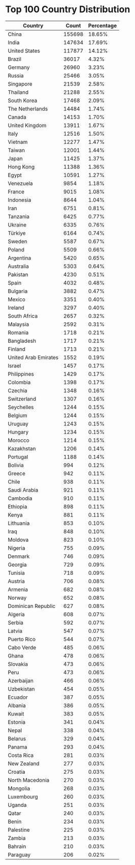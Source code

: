 # Top 100 Country Distribution
| Country | Count | Percentage |
|----|----|----|
| China | 155698 | 18.65% |
| India | 147634 | 17.69% |
| United States | 117877 | 14.12% |
| Brazil | 36017 | 4.32% |
| Germany | 26960 | 3.23% |
| Russia | 25466 | 3.05% |
| Singapore | 21539 | 2.58% |
| Thailand | 21288 | 2.55% |
| South Korea | 17468 | 2.09% |
| The Netherlands | 14484 | 1.74% |
| Canada | 14153 | 1.70% |
| United Kingdom | 13911 | 1.67% |
| Italy | 12516 | 1.50% |
| Vietnam | 12277 | 1.47% |
| Taiwan | 12001 | 1.44% |
| Japan | 11425 | 1.37% |
| Hong Kong | 11388 | 1.36% |
| Egypt | 10591 | 1.27% |
| Venezuela | 9854 | 1.18% |
| France | 9015 | 1.08% |
| Indonesia | 8644 | 1.04% |
| Iran | 6751 | 0.81% |
| Tanzania | 6425 | 0.77% |
| Ukraine | 6335 | 0.76% |
| Türkiye | 6164 | 0.74% |
| Sweden | 5587 | 0.67% |
| Poland | 5509 | 0.66% |
| Argentina | 5420 | 0.65% |
| Australia | 5303 | 0.64% |
| Pakistan | 4230 | 0.51% |
| Spain | 4032 | 0.48% |
| Bulgaria | 3882 | 0.47% |
| Mexico | 3351 | 0.40% |
| Ireland | 3297 | 0.40% |
| South Africa | 2657 | 0.32% |
| Malaysia | 2592 | 0.31% |
| Romania | 1718 | 0.21% |
| Bangladesh | 1717 | 0.21% |
| Finland | 1713 | 0.21% |
| United Arab Emirates | 1552 | 0.19% |
| Israel | 1457 | 0.17% |
| Philippines | 1429 | 0.17% |
| Colombia | 1398 | 0.17% |
| Czechia | 1348 | 0.16% |
| Switzerland | 1307 | 0.16% |
| Seychelles | 1244 | 0.15% |
| Belgium | 1244 | 0.15% |
| Uruguay | 1243 | 0.15% |
| Hungary | 1234 | 0.15% |
| Morocco | 1214 | 0.15% |
| Kazakhstan | 1206 | 0.14% |
| Portugal | 1188 | 0.14% |
| Bolivia | 994 | 0.12% |
| Greece | 942 | 0.11% |
| Chile | 938 | 0.11% |
| Saudi Arabia | 921 | 0.11% |
| Cambodia | 910 | 0.11% |
| Ethiopia | 898 | 0.11% |
| Kenya | 881 | 0.11% |
| Lithuania | 853 | 0.10% |
| Iraq | 848 | 0.10% |
| Moldova | 823 | 0.10% |
| Nigeria | 755 | 0.09% |
| Denmark | 746 | 0.09% |
| Georgia | 729 | 0.09% |
| Tunisia | 718 | 0.09% |
| Austria | 706 | 0.08% |
| Armenia | 682 | 0.08% |
| Norway | 652 | 0.08% |
| Dominican Republic | 627 | 0.08% |
| Algeria | 608 | 0.07% |
| Serbia | 592 | 0.07% |
| Latvia | 547 | 0.07% |
| Puerto Rico | 544 | 0.07% |
| Cabo Verde | 485 | 0.06% |
| Ghana | 478 | 0.06% |
| Slovakia | 473 | 0.06% |
| Peru | 473 | 0.06% |
| Azerbaijan | 466 | 0.06% |
| Uzbekistan | 454 | 0.05% |
| Ecuador | 387 | 0.05% |
| Albania | 386 | 0.05% |
| Kuwait | 383 | 0.05% |
| Estonia | 341 | 0.04% |
| Nepal | 338 | 0.04% |
| Belarus | 329 | 0.04% |
| Panama | 293 | 0.04% |
| Costa Rica | 281 | 0.03% |
| New Zealand | 277 | 0.03% |
| Croatia | 275 | 0.03% |
| North Macedonia | 270 | 0.03% |
| Mongolia | 268 | 0.03% |
| Luxembourg | 260 | 0.03% |
| Uganda | 251 | 0.03% |
| Qatar | 240 | 0.03% |
| Benin | 234 | 0.03% |
| Palestine | 225 | 0.03% |
| Zambia | 213 | 0.03% |
| Bahrain | 210 | 0.03% |
| Paraguay | 206 | 0.02% |
